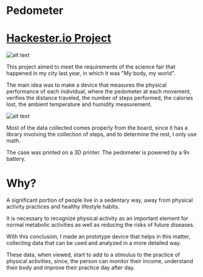 # Pedometer

# [Hackester.io Project](https://www.hackster.io/franktheliving/pedometer-ef494b) 

![alt text](https://github.com/frankthedead/Pedometer/blob/master/2018-04-22%2016_52_40.gif)

This project aimed to meet the requirements of the science fair that happened in my city last year, in which it was "My body, my world".

The main idea was to make a device that measures the physical performance of each individual, where the pedometer at each movement, verifies the distance traveled, the number of steps performed, the calories lost, the ambient temperature and humidity measurement.

![alt text](https://github.com/frankthedead/Pedometer/blob/master/FullSizeRender%202.jpg)

Most of the data collected comes properly from the board, since it has a library involving the collection of steps, and to determine the rest, I only use math.

The case was printed on a 3D printer. The pedometer is powered by a 9v battery.

# Why?
A significant portion of people live in a sedentary way, away from physical activity practices and healthy lifestyle habits.

It is necessary to recognize physical activity as an important element for normal metabolic activities as well as reducing the risks of future diseases.

With this conclusion, I made an prototype device that helps in this matter, collecting data that can be used and analyzed in a more detailed way.

These data, when viewed, start to add to a stimulus to the practice of physical activities, since, the person can monitor their income, understand their body and improve their practice day after day.

